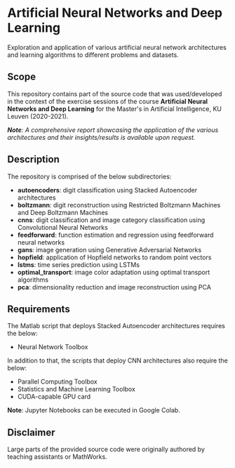 # Artificial Neural Networks and Deep Learning
Exploration and application of various artificial neural network architectures and learning algorithms to different problems and datasets.

## Scope
This repository contains part of the source code that was used/developed in the context of the exercise sessions of the course **Artificial Neural Networks and Deep Learning** for the Master's in Artificial Intelligence, KU Leuven (2020-2021). 

***Note**: A comprehensive report showcasing the application of the various architectures and their insights/results is available upon request.*

## Description
The repository is comprised of the below subdirectories:
* **autoencoders**: digit classification using Stacked Autoencoder architectures
* **boltzmann**: digit reconstruction using Restricted Boltzmann Machines and Deep Boltzmann Machines
* **cnns**: digit classification and image category classification using Convolutional Neural Networks
* **feedforward**: function estimation and regression using feedforward neural networks
* **gans**: image generation using Generative Adversarial Networks
* **hopfield**: application of Hopfield networks to random point vectors
* **lstms**: time series prediction using LSTMs
* **optimal_transport**: image color adaptation using optimal transport algorithms
* **pca**: dimensionality reduction and image reconstruction using PCA

## Requirements
The Matlab script that deploys Stacked Autoencoder architectures requires the below:
* Neural Network Toolbox

In addition to that, the scripts that deploy CNN architectures also require the below:
* Parallel Computing Toolbox
* Statistics and Machine Learning Toolbox
* CUDA-capable GPU card

**Note**: Jupyter Notebooks can be executed in Google Colab.

## Disclaimer
Large parts of the provided source code were originally authored by teaching assistants or MathWorks.

